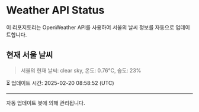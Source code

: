 
# Weather API Status

이 리포지토리는 OpenWeather API를 사용하여 서울의 날씨 정보를 자동으로 업데이트합니다.

## 현재 서울 날씨
> 서울의 현재 날씨: clear sky, 온도: 0.76°C, 습도: 23%

⏳ 업데이트 시간: 2025-02-20 08:58:52 (UTC)

---
자동 업데이트 봇에 의해 관리됩니다.
